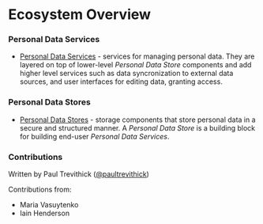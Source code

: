 # Ecosystem Overview

### Personal Data Services

- [Personal Data Services](PersonalDataServices.md) - services for managing personal data. They are layered on top of lower-level *Personal Data Store* components and add higher level services such as data syncronization to external data sources, and user interfaces for editing data, granting access. 

### Personal Data Stores

- [Personal Data Stores](PersonalDataStores.md) - storage components that store personal data in a secure and structured manner. A *Personal Data Store* is a building block for building end-user *Personal Data Services*.

### Contributions

Written by Paul Trevithick ([@paultrevithick](https://twitter.com/paultrevithick))

Contributions from:

- Maria Vasuytenko
- Iain Henderson



